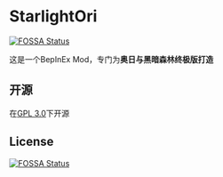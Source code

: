 # StarlightOri
[![FOSSA Status](https://app.fossa.com/api/projects/git%2Bgithub.com%2FStarlightOri%2FStarlightOri.svg?type=shield)](https://app.fossa.com/projects/git%2Bgithub.com%2FStarlightOri%2FStarlightOri?ref=badge_shield)


这是一个BepInEx Mod，专门为**奥日与黑暗森林终极版打造**

## 开源

在[GPL 3.0](LICENSE)下开源



## License
[![FOSSA Status](https://app.fossa.com/api/projects/git%2Bgithub.com%2FStarlightOri%2FStarlightOri.svg?type=large)](https://app.fossa.com/projects/git%2Bgithub.com%2FStarlightOri%2FStarlightOri?ref=badge_large)